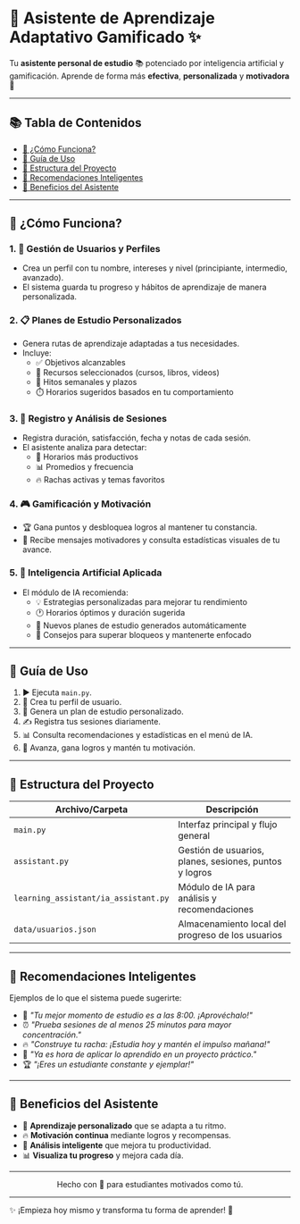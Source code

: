 # 🌟 Asistente de Aprendizaje Adaptativo Gamificado ✨

Tu **asistente personal de estudio** 📚 potenciado por inteligencia artificial y gamificación. Aprende de forma más **efectiva**, **personalizada** y **motivadora** 🚀

---

## 📚 Tabla de Contenidos

- [🤖 ¿Cómo Funciona?](#-cómo-funciona)
- [🚀 Guía de Uso](#-guía-de-uso)
- [📁 Estructura del Proyecto](#-estructura-del-proyecto)
- [💬 Recomendaciones Inteligentes](#-recomendaciones-inteligentes)
- [💖 Beneficios del Asistente](#-beneficios-del-asistente)

---

## 🤖 ¿Cómo Funciona?

### 1. 👤 Gestión de Usuarios y Perfiles
- Crea un perfil con tu nombre, intereses y nivel (principiante, intermedio, avanzado).
- El sistema guarda tu progreso y hábitos de aprendizaje de manera personalizada.

### 2. 📋 Planes de Estudio Personalizados
- Genera rutas de aprendizaje adaptadas a tus necesidades.
- Incluye:
  - ✅ Objetivos alcanzables
  - 📖 Recursos seleccionados (cursos, libros, videos)
  - 📅 Hitos semanales y plazos
  - ⏱️ Horarios sugeridos basados en tu comportamiento

### 3. 📝 Registro y Análisis de Sesiones
- Registra duración, satisfacción, fecha y notas de cada sesión.
- El asistente analiza para detectar:
  - 🌅 Horarios más productivos
  - 📊 Promedios y frecuencia
  - 🔥 Rachas activas y temas favoritos

### 4. 🎮 Gamificación y Motivación
- 🏆 Gana puntos y desbloquea logros al mantener tu constancia.
- 💬 Recibe mensajes motivadores y consulta estadísticas visuales de tu avance.

### 5. 🧠 Inteligencia Artificial Aplicada
- El módulo de IA recomienda:
  - 💡 Estrategias personalizadas para mejorar tu rendimiento
  - 🕐 Horarios óptimos y duración sugerida
  - 🎯 Nuevos planes de estudio generados automáticamente
  - 💪 Consejos para superar bloqueos y mantenerte enfocado

---

## 🚀 Guía de Uso

1. ▶️ Ejecuta `main.py`.
2. 👋 Crea tu perfil de usuario.
3. 🎯 Genera un plan de estudio personalizado.
4. ✍️ Registra tus sesiones diariamente.
5. 📊 Consulta recomendaciones y estadísticas en el menú de IA.
6. 🏅 Avanza, gana logros y mantén tu motivación.

---

## 📁 Estructura del Proyecto

| Archivo/Carpeta | Descripción |
|------------------|-------------|
| `main.py` | Interfaz principal y flujo general |
| `assistant.py` | Gestión de usuarios, planes, sesiones, puntos y logros |
| `learning_assistant/ia_assistant.py` | Módulo de IA para análisis y recomendaciones |
| `data/usuarios.json` | Almacenamiento local del progreso de los usuarios |

---

## 💬 Recomendaciones Inteligentes

Ejemplos de lo que el sistema puede sugerirte:

- 🌅 *"Tu mejor momento de estudio es a las 8:00. ¡Aprovéchalo!"*
- ⏰ *"Prueba sesiones de al menos 25 minutos para mayor concentración."*
- 🔥 *"Construye tu racha: ¡Estudia hoy y mantén el impulso mañana!"*
- 🚀 *"Ya es hora de aplicar lo aprendido en un proyecto práctico."*
- 🏆 *"¡Eres un estudiante constante y ejemplar!"*

---

## 💖 Beneficios del Asistente

- 🎯 **Aprendizaje personalizado** que se adapta a tu ritmo.
- 🔥 **Motivación continua** mediante logros y recompensas.
- 🧠 **Análisis inteligente** que mejora tu productividad.
- 📊 **Visualiza tu progreso** y mejora cada día.

---

<div align="center">
  
Hecho con 💜 para estudiantes motivados como tú.

</div>

---

✨ ¡Empieza hoy mismo y transforma tu forma de aprender! 🌟
